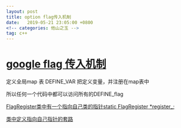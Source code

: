 ```yaml
---
layout: post
title: option flag传入机制
date:   2019-05-21 23:05:00 +0800
<!-- categories: 他山之玉 -->
tag: c++
---
```


[google flag 传入机制](https://android.googlesource.com/platform/external/openfst/+/refs/heads/jb-mr1.1-dev-plus-aosp/src/include/fst/flags.h)  
=
定义全局map 表
DEFINE_VAR 把定义变量，并注册在map表中

所以任何一个代码中都可以访问所有的DEFINE_flag


[FlagRegister类中有一个指向自己类的指针static FlagRegister<T> *register_;](https://android.googlesource.com/platform/external/openfst/+/refs/heads/jb-mr1.1-dev-plus-aosp/src/include/fst/flags.h#168)

[类中定义指向自己指针的套路](https://stackoverflow.com/questions/33294852/pointers-to-a-class-within-itself-in-c)

